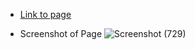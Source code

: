 - [Link to page](https://asutoshb.github.io/RestaurantDetails-react/)

- Screenshot of Page
![Screenshot (729)](https://user-images.githubusercontent.com/86410005/133101972-59b911bd-9ee1-4351-ab99-3723b0bc4117.png)
